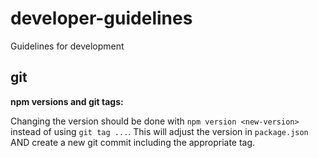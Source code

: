 # developer-guidelines

Guidelines for development

## git

**npm versions and git tags:**

Changing the version should be done with `npm version <new-version>` instead of using `git tag ...`.
This will adjust the version in `package.json` AND create a new git commit including the appropriate tag.
